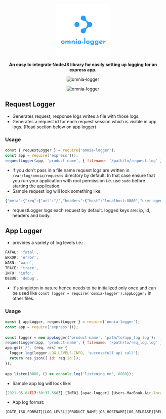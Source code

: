 <p align="center"><img src="https://raw.githubusercontent.com/kartik1998/omnia-logger/master/logo.png" alt="logger"> </p>
<p align="center"><b> An easy to integrate NodeJS library for easily setting up logging for an express app.</b></p>

<p align="center"><img src="https://img.shields.io/badge/omnia-logger-red" alt="omnia-logger"></p>
<p align="center"><img src="https://img.shields.io/badge/simple-logging-brightgreen" alt="omnia-logger"></p>

## Request Logger

- Generates request, response logs writes a file with those logs.
- Generates a request id for each request session which is visible in app logs. (Read section below on app logger)

### Usage

```javascript
const { requestLogger } = require('omnia-logger');
const app = require('express')();
requestLogger(app, 'product-name', { filename: '/path/to/request.log' });
```

- If you don't pass in a file name request logs are written in `/var/log/omnia/requests` directory by default. In that case ensure that you run your application with root permission i.e. use `sudo` before starting the application.
- Sample request log will look something like:

```javascript
{"meta":{"req":{"url":"/","headers":{"host":"localhost:8080","user-agent":"curl/7.64.1","accept":"*/*"},"method":"GET","httpVersion":"1.1","originalUrl":"/","query":{}},"res":{"body":{"id":"1628002145706-24bf4c89-eaff-4bf3-ad90-a6747e4cc8e8"}},"responseTime":0},"level":"info","message":"HTTP GET /"}
```

- requestLogger logs each request by default. logged keys are: ip, id, headers and body.

## App Logger

- provides a variety of log levels i.e.:

```javascript
FATAL: 'fatal',
ERROR: 'error',
WARN: 'warn',
TRACE: 'trace',
INFO: 'info',
DEBUG: 'debug',
```

- It's singleton in nature hence needs to be initialized only once and can be used like `const logger = require('omnia-logger').appLogger;` in other files.

### Usage

```javascript
const { appLogger, requestLogger } = require('omnia-logger');
const app = require('express')();

const logger = new appLogger('product-name', 'path/to/app_log.log');
requestLogger(app, 'product-name', { filename: '/path/to/req_log.log' });
app.get('/', (req, res) => {
  logger.log(logger.LOG_LEVELS.INFO, 'successfull api call');
  return res.json({ id: req.id });
});

app.listen(8080, () => console.log('listening on', 8080));
```

- Sample app log will look like:

```javascript
[2021-05-04T17:30:37.560Z] [INFO] [apac-logger] [Users-MacBook-Air.local] [20.2.0] [1628002145706-24bf4c89-eaff-4bf3-ad90-a6747e4cc8e8] successfull api call
```

- App log format:

```javascript
[DATE_ISO_FORMAT][LOG_LEVEL][PRODUCT_NAME][OS_HOSTNAME][OS_RELEASE][REQUEST_ID] LOG_MESSAGE
```
